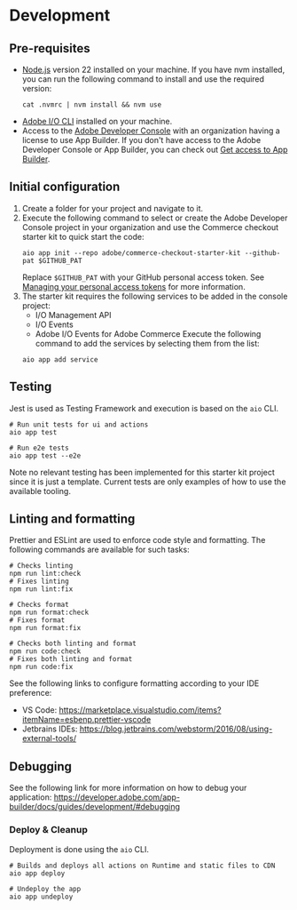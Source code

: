 # Development

## Pre-requisites

- [Node.js](https://nodejs.org/) version 22 installed on your machine.
  If you have nvm installed, you can run the following command to install and use the required version:
  ```shell
  cat .nvmrc | nvm install && nvm use
  ```
- [Adobe I/O CLI](https://developer.adobe.com/runtime/docs/guides/tools/cli_install/) installed on your machine.
- Access to the [Adobe Developer Console](https://console.adobe.io/) with an organization having a license to use App
  Builder. If you don't have access to the Adobe Developer Console or App Builder, you can check
  out [Get access to App Builder](https://developer.adobe.com/app-builder/docs/overview/getting_access/#get-access-to-app-builder).

## Initial configuration

1. Create a folder for your project and navigate to it.
2. Execute the following command to select or create the Adobe Developer Console project in your organization and use
   the Commerce checkout starter kit to quick start the code:
   ```shell
   aio app init --repo adobe/commerce-checkout-starter-kit --github-pat $GITHUB_PAT
   ```
   Replace `$GITHUB_PAT` with your GitHub personal access token.
   See [Managing your personal access tokens](https://docs.github.com/en/authentication/keeping-your-account-and-data-secure/managing-your-personal-access-tokens)
   for more information.
3. The starter kit requires the following services to be added in the console project:
   - I/O Management API
   - I/O Events
   - Adobe I/O Events for Adobe Commerce
     Execute the following command to add the services by selecting them from the list:
   ```shell
   aio app add service
   ```

## Testing

Jest is used as Testing Framework and execution is based on the `aio` CLI.

```shell
# Run unit tests for ui and actions
aio app test

# Run e2e tests
aio app test --e2e
```

Note no relevant testing has been implemented for this starter kit project since it is just a template. Current tests
are only examples of how to use the available tooling.

## Linting and formatting

Prettier and ESLint are used to enforce code style and formatting. The following commands are available for such tasks:

```shell
# Checks linting
npm run lint:check
# Fixes linting
npm run lint:fix

# Checks format
npm run format:check
# Fixes format
npm run format:fix

# Checks both linting and format
npm run code:check
# Fixes both linting and format
npm run code:fix
```

See the following links to configure formatting according to your IDE preference:

- VS Code: https://marketplace.visualstudio.com/items?itemName=esbenp.prettier-vscode
- Jetbrains IDEs: https://blog.jetbrains.com/webstorm/2016/08/using-external-tools/

## Debugging

See the following link for more information on how to debug your application:
https://developer.adobe.com/app-builder/docs/guides/development/#debugging

### Deploy & Cleanup

Deployment is done using the `aio` CLI.

```shell
# Builds and deploys all actions on Runtime and static files to CDN
aio app deploy

# Undeploy the app
aio app undeploy
```
